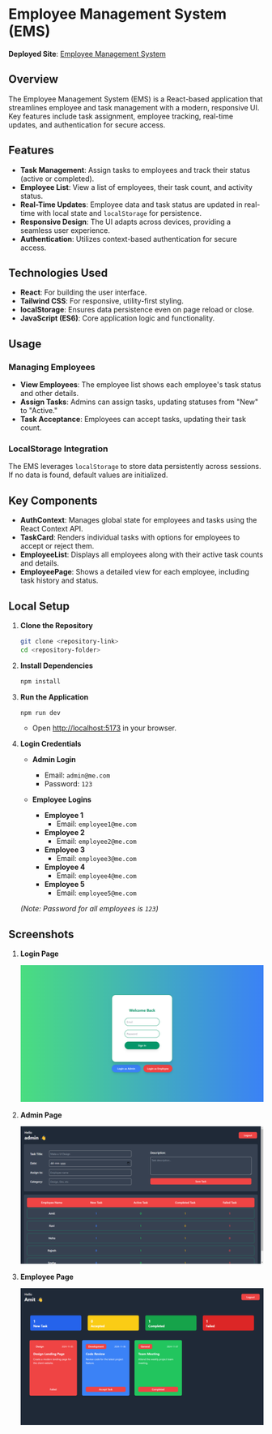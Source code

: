 
# Employee Management System (EMS)

**Deployed Site**: [Employee Management System](https://employee-management-system-byrudra.netlify.app/)

## Overview
The Employee Management System (EMS) is a React-based application that streamlines employee and task management with a modern, responsive UI. Key features include task assignment, employee tracking, real-time updates, and authentication for secure access.

## Features
- **Task Management**: Assign tasks to employees and track their status (active or completed).
- **Employee List**: View a list of employees, their task count, and activity status.
- **Real-Time Updates**: Employee data and task status are updated in real-time with local state and `localStorage` for persistence.
- **Responsive Design**: The UI adapts across devices, providing a seamless user experience.
- **Authentication**: Utilizes context-based authentication for secure access.

## Technologies Used
- **React**: For building the user interface.
- **Tailwind CSS**: For responsive, utility-first styling.
- **localStorage**: Ensures data persistence even on page reload or close.
- **JavaScript (ES6)**: Core application logic and functionality.

## Usage

### Managing Employees
- **View Employees**: The employee list shows each employee's task status and other details.
- **Assign Tasks**: Admins can assign tasks, updating statuses from "New" to "Active."
- **Task Acceptance**: Employees can accept tasks, updating their task count.

### LocalStorage Integration
The EMS leverages `localStorage` to store data persistently across sessions. If no data is found, default values are initialized.

## Key Components
- **AuthContext**: Manages global state for employees and tasks using the React Context API.
- **TaskCard**: Renders individual tasks with options for employees to accept or reject them.
- **EmployeeList**: Displays all employees along with their active task counts and details.
- **EmployeePage**: Shows a detailed view for each employee, including task history and status.

## Local Setup

1. **Clone the Repository**  
   ```bash
   git clone <repository-link>
   cd <repository-folder>
   ```

2. **Install Dependencies**  
   ```bash
   npm install
   ```

3. **Run the Application**  
   ```bash
   npm run dev
   ```
   - Open [http://localhost:5173](http://localhost:5173) in your browser.

4. **Login Credentials**

   - **Admin Login**  
     - Email: `admin@me.com`
     - Password: `123`

   - **Employee Logins**
     - **Employee 1**  
       - Email: `employee1@me.com`
     - **Employee 2**  
       - Email: `employee2@me.com`
     - **Employee 3**  
       - Email: `employee3@me.com`
     - **Employee 4**  
       - Email: `employee4@me.com`
     - **Employee 5**  
       - Email: `employee5@me.com`

   *(Note: Password for all employees is `123`)*

## Screenshots

1. **Login Page**

   ![Login Page](./src/assets/login.png)


2. **Admin Page**

   ![Admin Page](./src/assets/admin.png)


3. **Employee Page**

   ![Employee Page](./src/assets/employee.png)
